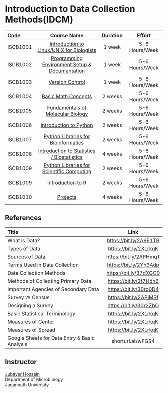 # Introduction to Data Collection Methods(IDCM) 

Code | Course Name | Duration | Effort
:-- | :--: | :--: | :--:
ISCB1001 | [Introduction to Linux/UNIX for Biologists](#) | 1 week | 5-6 Hours/Week
ISCB1002 | [Programming Environment Setup & Documentation](https://github.com/datasticslab/ISCB1002) | 1 week | 5-6 Hours/Week
ISCB1003 | [Version Control](#) | 1 week | 5-6 Hours/Week
ISCB1004 | [Basic Math Concepts](#) | 2 weeks | 5-6 Hours/Week
ISCB1005 | [Fundamentals of Molecular Biology](#) | 2 weeks | 5-6 Hours/Week
ISCB1006 | [Introduction to Python](https://github.com/datasticslab/ISCB1006) | 2 weeks | 5-6 Hours/Week
ISCB1007 | [Python Libraries for Bioinformatics](#) | 2 weeks | 5-6 Hours/Week
ISCB1008 | [Introduction to Statistics / Biostatistics](#) | 4 weeks | 5-6 Hours/Week
ISCB1009 | [Python Libraries for Scientific Computing](#) | 2 weeks | 5-6 Hours/Week
ISCB1009 | [Introduction to R](#) | 2 weeks | 5-6 Hours/Week
ISCB1010 | [Projects](#) | 4 weeks | 5-6 Hours/Week

## References 


Title | Link | 
:-- | :--: | 
What is Data?  | https://bit.ly/2A9E1TB| 
Types of Data |https://bit.ly/2XLrkqK|
Sources of Data |https://bit.ly/2APHmqT|
Terms Used in Data Collection |https://bit.ly/2Yh3Adp|
Data Collection Methods |https://bit.ly/37dXGO0|
Methods of Collecting Primary Data |https://bit.ly/3f7Hdh6|
Important Agencies of Secondary Data |https://bit.ly/30ro0D4|
Survey `VS` Census |https://bit.ly/2APIMSf|
Designing a Survey |https://bit.ly/30r2ZbO|
Basic Statistical Terminology |https://bit.ly/2XLrkqK|
Measures of Center |https://bit.ly/2XLrkqK|
Measures of Spread |https://bit.ly/2XLrkqK|
Google Sheets for Data Entry & Basic Analysis |shorturl.at/wFGS4|



## Instructor
[Jubayer Hossain](https://github.com/jubayer-hossain) <br> 
Department of Microbiology <br> 
Jagannath University
